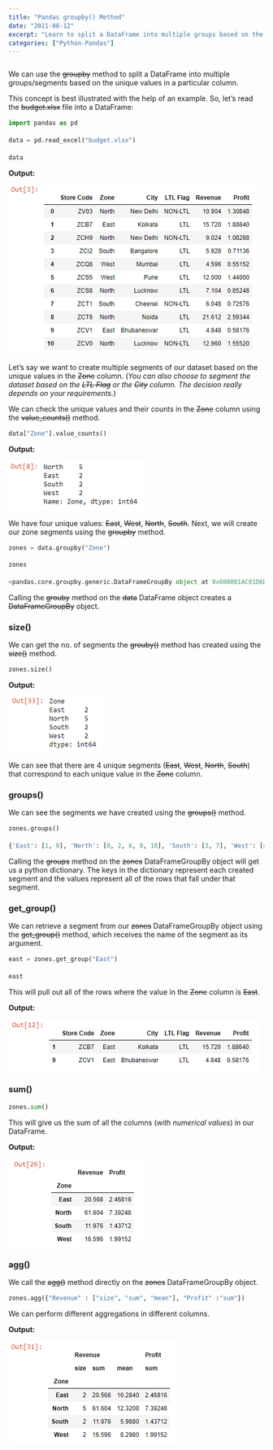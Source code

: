 ```yaml
---
title: "Pandas groupby() Method"
date: "2021-08-12"
excerpt: "Learn to split a DataFrame into multiple groups based on the unique values in a column."
categories: ["Python-Pandas"]
---
```


```toc

```

We can use the ~~groupby~~ method to split a DataFrame into multiple groups/segments based on the unique values in a particular column.

This concept is best illustrated with the help of an example. So, let’s read the ~~budget.xlsx~~ file into a DataFrame:

```py {numberLines}
import pandas as pd

data = pd.read_excel("budget.xlsx")

data
```

**Output:**

![Budget](../images/pandasGroupby/budget.png)

Let’s say we want to create multiple segments of our dataset based on the unique values in the ~~Zone~~ column. (_You can also choose to segment the dataset based on the ~~LTL Flag~~ or the ~~City~~ column. The decision really depends on your requirements._)

We can check the unique values and their counts in the ~~Zone~~ column using the ~~value_counts()~~ method.

```py {numberLines}
data["Zone"].value_counts()
```

**Output:**

![Segments](../images/pandasGroupby/zoneValueCounts.png)

We have four unique values: ~~East~~, ~~West~~, ~~North~~, ~~South~~. Next, we will create our zone segments using the ~~groupby~~ method.

```py {numberLines}
zones = data.groupby("Zone")

zones

<pandas.core.groupby.generic.DataFrameGroupBy object at 0x000001AC01D6D4F0>
```

Calling the ~~grouby~~ method on the ~~data~~ DataFrame object creates a ~~DataFrameGroupBy~~ object.

### size()

We can get the no. of segments the ~~grouby()~~ method has created using the ~~size()~~ method.

```py {numberLines}
zones.size()
```

**Output:**

![Segments](../images/pandasGroupby/segments.png)

We can see that there are 4 unique segments (~~East~~, ~~West~~, ~~North~~, ~~South~~) that correspond to each unique value in the ~~Zone~~ column.

### groups()

We can see the segments we have created using the ~~groups()~~ method.

```py {numberLines}
zones.groups()

{'East': [1, 9], 'North': [0, 2, 6, 8, 10], 'South': [3, 7], 'West': [4, 5]}
```

Calling the ~~groups~~ method on the ~~zones~~ DataFrameGroupBy object will get us a python dictionary. The keys in the dictionary represent each created segment and the values represent all of the rows that fall under that segment.

### get_group()

We can retrieve a segment from our ~~zones~~ DataFrameGroupBy object using the ~~get_group()~~ method, which receives the name of the segment as its argument.

```py {numberLines}
east = zones.get_group("East")

east
```

This will pull out all of the rows where the value in the ~~Zone~~ column is ~~East~~.

**Output:**

![East Segment](../images/pandasGroupby/eastSegment.png)

### sum()

```py {numberLines}
zones.sum()
```

This will give us the sum of all the columns (_with numerical values_) in our DataFrame.

**Output:**

![Sum](../images/pandasGroupby/sum.png)

### agg()

We call the ~~agg()~~ method directly on the ~~zones~~ DataFrameGroupBy object.

```py {numberLines}
zones.agg({"Revenue" : ["size", "sum", "mean"], "Profit" :"sum"})
```

We can perform different aggregations in different columns.

**Output:**

![Aggregate](../images/pandasGroupby/aggregate.png)
